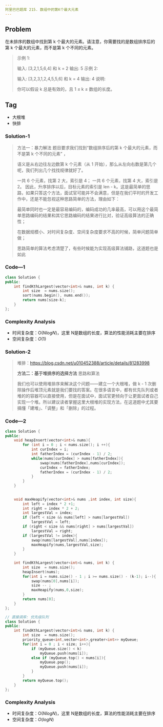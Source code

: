 ```yaml
---
阿里巴巴题库 215. 数组中的第K个最大元素
---
```


## Problem

在未排序的数组中找到第 k 个最大的元素。请注意，你需要找的是数组排序后的第 k 个最大的元素，而不是第 k 个不同的元素。

> 示例 1:
>
> 输入: [3,2,1,5,6,4] 和 k = 2
> 输出: 5
> 示例 2:
>
> 输入: [3,2,3,1,2,4,5,5,6] 和 k = 4
> 输出: 4
> 说明:
>
> 你可以假设 k 总是有效的，且 1 ≤ k ≤ 数组的长度。
>



## Tag

- 大根堆
- 快排



### Solution-1

> 方法一：暴力解法
> 题目要求我们找到“数组排序后的第 k 个最大的元素，而不是第 k 个不同的元素” ，
>
> 语义是从右边往左边数第 k 个元素（从 1 开始），那么从左向右数是第几个呢，我们列出几个找找规律就好了。
>
> 一共 6 个元素，找第 2 大，索引是 4；
> 一共 6 个元素，找第 4 大，索引是 2。
> 因此，升序排序以后，目标元素的索引是 len - k。这是最简单的思路，如果只答这个方法，面试官可能并不会满意，但是在我们平时的开发工作中，还是不能忽视这种思路简单的方法，理由如下：
>
> 最简单同时也一定是最容易编码的，编码成功的几率最高，可以用这个最简单思路编码的结果和其它思路编码的结果进行比对，验证高级算法的正确性；
>
> 在数据规模小、对时间复杂度、空间复杂度要求不高的时候，简单问题简单做；
>
> 思路简单的算法考虑清楚了，有些时候能为实现高级算法铺路，这道题也是如此
>

### Code—1

```c++
class Solution {
public:
    int findKthLargest(vector<int>& nums, int k) {
		int size  = nums.size();
		sort(nums.begin(), nums.end());
		return nums[size-k];
    }
};
```

### Complexity Analysis

- 时间复杂度：O($NlogN$)，这里 N是数组的长度，算法的性能消耗主要在排序
- 空间复杂度：$O(1)$

### Solution-2

> 堆排：https://blog.csdn.net/u010452388/article/details/81283998
>
> **方法二：基于堆排序的选择方法**
> 思路和算法
>
> 我们也可以使用堆排序来解决这个问题——建立一个大根堆，做 k - 1 次删除操作后堆顶元素就是我们要找的答案。在很多语言中，都有优先队列或者堆的的容器可以直接使用，但是在面试中，面试官更倾向于让更面试者自己实现一个堆。所以建议读者掌握这里大根堆的实现方法，在这道题中尤其要搞懂「建堆」、「调整」和「删除」的过程。
>

### Code—2

```c++
class Solution {
public:
	void heapInsert(vector<int>& nums){
		for (int i = 0 ; i < nums.size(); i ++){
			int curIndex = i;
			int fatherIndex = (curIndex - 1) / 2;
			while(nums[curIndex] > nums[fatherIndex]){
				swap(nums[fatherIndex],nums[curIndex]);
				curIndex = fatherIndex;
				fatherIndex = (curIndex - 1) / 2;
			}
		}
	}
	
	
	void maxHeapify(vector<int>& nums ,int index, int size){
		int left = index * 2 +1;
		int right = index * 2 + 2;
		int largestVal = index;
		if (left < size && nums[left] > nums[largestVal])
			largestVal = left;
		if (right < size && nums[right] > nums[largestVal])
			largestVal = right;
		if (largestVal != index){
			swap(nums[largestVal],nums[index]);
			maxHeapify(nums,largestVal,size);
		}
	}
	
    int findKthLargest(vector<int>& nums, int k) {
		int size  = nums.size();
		heapInsert(nums);
		for(int i = nums.size() - 1 ; i >= nums.size() - (k-1); i--){
			swap(nums[0],nums[i]);
			size -- ;
			maxHeapify(nums,0,size);
		}
		return nums[0];
    }
};
```

```c++
// 直接调库: 优先级队列
class Solution {
public:
    int findKthLargest(vector<int>& nums, int k) {
		int size  = nums.size();
		priority_queue<int,vector<int>,greater<int>> myQueue;
		for(int i = 0 ; i < size; i++){
			if (myQueue.size() < k)
				myQueue.push(nums[i]);
			else if (myQueue.top() < nums[i]){
				myQueue.pop();
				myQueue.push(nums[i]);
			}
		}
		return myQueue.top();
    }
};
```

### Complexity Analysis

- 时间复杂度：O($NlogN$)，这里 N是数组的长度，算法的性能消耗主要在排序
- 空间复杂度：$O(logN)$



